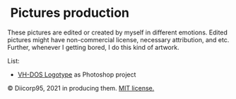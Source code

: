 # <img alt="" src="https://win98icons.alexmeub.com/icons/png/camera3-4.png">&nbsp;Pictures production
These pictures are edited or created by myself in different emotions.
Edited pictures might have non-commercial license, necessary attribution, and etc.
Further, whenever I getting bored, I do this kind of artwork.

List:
* [VH-DOS Logotype](https://github.com/Diicorp95/Diicorp95/blob/main/production/pictures/vh-dos-logo.psd) as Photoshop project <!-- .psd -->

:copyright: Diicorp95, 2021 in producing them. [MIT license.](https://diicorp95.mit-license.org)


